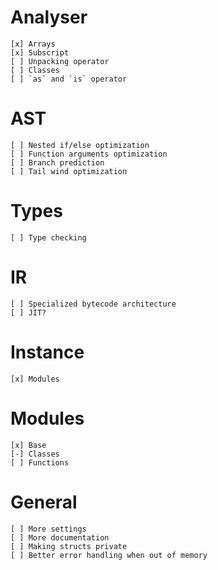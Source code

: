 # Analyser
    [x] Arrays
    [x] Subscript
    [ ] Unpacking operator
    [ ] Classes
    [ ] `as` and `is` operator

# AST
    [ ] Nested if/else optimization
    [ ] Function arguments optimization
    [ ] Branch prediction
    [ ] Tail wind optimization

# Types
    [ ] Type checking

# IR
    [ ] Specialized bytecode architecture
    [ ] JIT?

# Instance
    [x] Modules

# Modules
    [x] Base
    [-] Classes
    [ ] Functions

# General
    [ ] More settings
    [ ] More documentation
    [ ] Making structs private
    [ ] Better error handling when out of memory